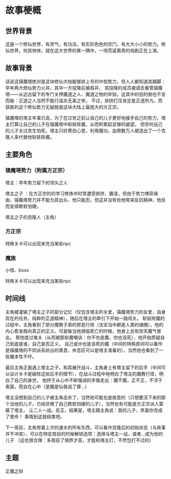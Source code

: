 # 故事梗概
## 世界背景
这是一个修仙世界，有灵气，有功法，有形形色色的宗门，有大大小小的势力。修仙世界，何其怏怏，就在这大世界的某一隅中，一场荒诞离奇的戏剧正在上演。

## 故事背景
话说这镇魔塔绝对是这块修仙大陆能够排上号的中型势力，但人人都知道其跟脚：早年两大修仙势力火并，其中一方投降后被吞并，
其投降的成员被调去看管镇魔塔——从远古留下的专门关押魔道之人、魔道之物的牢狱。这其中的目的倒也不言而喻：正道之人当然不能行滥杀无辜之举，
不过，排挤打压肯定是正道所为。而获胜的这个修仙势力无疑就是这块大陆上最庞大的方正宗。


镇魔塔的塔主年事已高，为了在过世之前让自己的儿子更好地接手自己的势力，塔主打算让自己的儿子在镇魔塔中斩妖除魔，从而积累起足够的威望。
但奈何自己的儿子太过贪生怕死，塔主只好费劲心思，利用魔功，血祭数万人塑造出了一个克隆人来代替他斩妖除魔。



## 主要角色
### 镇魔塔势力（附属方正宗）
塔主：早年势力留下的领头之人

塔主之子 ：在方正宗的的学习修炼中时常遭受排挤、霸凌，但由于势力博弈缘由，镇魔塔势力并不能为其出头，他只能忍，但这并没有给他带来反抗精神，他反而变得欺软怕硬。

塔主之子的克隆人（主角）



### 方正宗
特殊关卡可以出现来充当某些npc

### 魔族
小怪、boss

特殊关卡可以出现来充当某些npc





## 时间线
主角被灌输了塔主之子的部分记忆（仅包含塔主的关爱，镇魔塔势力的友爱，自身现在的任务，纯粹的正道精神），随后在塔主的牵引下开始一路闯关。
斩妖除魔的过程中，主角看到了部分魔教子弟的邪恶行径（法宝当中都是人类的魂魄），他的内心愈发趋向真正的正义，可是每当他濒临死亡的时候，他身上总有惊天魔气冒出，
帮他度过难关（从而被那些魔嘲讽：你不也是魔，你也该死），他开始质疑自己到底是谁，自己是否正义，
自己或许也是该死的魔（中间的特殊房间可以看作是镇魔塔的不同派系给出的善意，休息区可以是塔主准备的），当然他也看到了一些魔本性不坏。

最后主角正面遇上塔主之子，和其展开战斗，主角身上有塔主留下的后手（中间可以设计关卡是破除这些后手的情节），在战斗过程中他明白了塔主的魔教行径，明白了自己的身世，
他终于从心中不断强调的矛盾走出：魔不魔，正不正，不浮于表面，而自在心中（是魔是仙我说了算...）

塔主没想到自己的儿子被主角击杀了，当然他可能也是故意的（只想要活下来的那个当他的儿子，已经厌倦了自己欺软怕硬的儿子），当然也有可能是方正宗派人蒙蔽了塔主，
让二人一战。反正，结果是，塔主跟主角说：我的儿子，恭喜你完成了使命！ 事情到这就结束吧。

下一周目，主角带着上次的通关的所有东西，可以看作克隆后的初始状态（与故事并不冲突），可以在特定周目的时候解锁选项：选择与塔主一战，或者...成为他的儿子
（这也很合理：多周目了境界才高，才能和塔主打，不然包打不过的）


## 主题
正魔之辩

